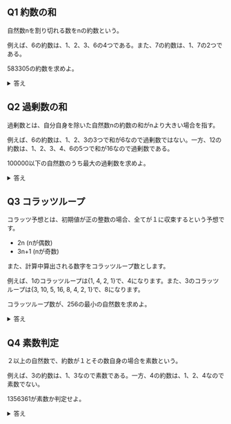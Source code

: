 ## Q1 約数の和

自然数nを割り切れる数をnの約数という。

例えば、6の約数は、1、2、3、6の4つである。また、7の約数は、1、7の2つである。

583305の約数を求めよ。

<details>
<summary>答え</summary>
1, 3, 5, 15, 37, 111, 185, 555, 1051, 3153, 5255, 15765, 38887, 116661, 194435, 583305
</details>


## Q2 過剰数の和

過剰数とは、自分自身を除いた自然数nの約数の和がnより大きい場合を指す。

例えば、6の約数は、1、2、3の3つで和が6なので過剰数ではない。一方、12の約数は、1、2、3、4、6の5つで和が16なので過剰数である。

100000以下の自然数のうち最大の過剰数を求めよ。

<details>
<summary>答え</summary>
100000
</details>

## Q3 コラッツループ

コラッツ予想とは、初期値が正の整数の場合、全てが１に収束するという予想です。

- 2n (nが偶数)
- 3n+1 (nが奇数)

また、計算中算出される数字をコラッツループ数とします。

例えば、1のコラッツループは{1, 4, 2, 1}で、4になります。また、3のコラッツループは{3, 10, 5, 16, 8, 4, 2, 1}で、8になります。

コラッツループ数が、256の最小の自然数を求めよ。

<details>
<summary>答え</summary>
20830
</details>

## Q4 素数判定

２以上の自然数で、約数が１とその数自身の場合を素数という。

例えば、3の約数は、1、3なので素数である。一方、4の約数は、1、2、4なので素数でない。

1356361が素数か判定せよ。

<details>
<summary>答え</summary>
素数ではない。1356361 = 859 * 1579である。
</details>
